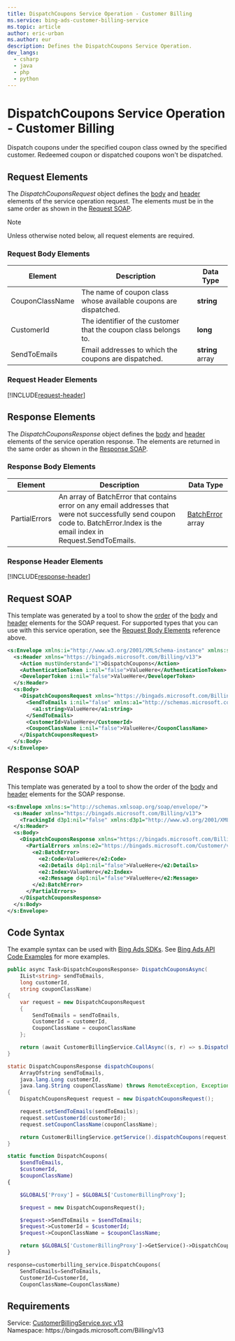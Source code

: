 ```yaml
---
title: DispatchCoupons Service Operation - Customer Billing
ms.service: bing-ads-customer-billing-service
ms.topic: article
author: eric-urban
ms.author: eur
description: Defines the DispatchCoupons Service Operation.
dev_langs: 
  - csharp
  - java
  - php
  - python
---
```

# DispatchCoupons Service Operation - Customer Billing
Dispatch coupons under the specified coupon class owned by the specified customer. Redeemed coupon or dispatched coupons won't be dispatched.

## <a name="request"></a>Request Elements
The *DispatchCouponsRequest* object defines the [body](#request-body) and [header](#request-header) elements of the service operation request. The elements must be in the same order as shown in the [Request SOAP](#request-soap). 

> [!NOTE]
> Unless otherwise noted below, all request elements are required.

### <a name="request-body"></a>Request Body Elements

|Element|Description|Data Type|
|-----------|---------------|-------------|
|<a name="couponclassname"></a>CouponClassName|The name of coupon class whose available coupons are dispatched.|**string**|
|<a name="customerid"></a>CustomerId|The identifier of the customer that the coupon class belongs to.|**long**|
|<a name="sendtoemails"></a>SendToEmails|Email addresses to which the coupons are dispatched.|**string** array|

### <a name="request-header"></a>Request Header Elements
[!INCLUDE[request-header](./includes/request-header.md)]

## <a name="response"></a>Response Elements
The *DispatchCouponsResponse* object defines the [body](#response-body) and [header](#response-header) elements of the service operation response. The elements are returned in the same order as shown in the [Response SOAP](#response-soap).

### <a name="response-body"></a>Response Body Elements

|Element|Description|Data Type|
|-----------|---------------|-------------|
|<a name="partialerrors"></a>PartialErrors|An array of BatchError that contains error on any email addresses that were not successfully send coupon code to. BatchError.Index is the email index in Request.SendToEmails.|[BatchError](batcherror.md) array|

### <a name="response-header"></a>Response Header Elements
[!INCLUDE[response-header](./includes/response-header.md)]

## <a name="request-soap"></a>Request SOAP
This template was generated by a tool to show the [order](../guides/services-protocol.md#element-order) of the [body](#request-body) and [header](#request-header) elements for the SOAP request. For supported types that you can use with this service operation, see the [Request Body Elements](#request-body) reference above.

```xml
<s:Envelope xmlns:i="http://www.w3.org/2001/XMLSchema-instance" xmlns:s="http://schemas.xmlsoap.org/soap/envelope/">
  <s:Header xmlns="https://bingads.microsoft.com/Billing/v13">
    <Action mustUnderstand="1">DispatchCoupons</Action>
    <AuthenticationToken i:nil="false">ValueHere</AuthenticationToken>
    <DeveloperToken i:nil="false">ValueHere</DeveloperToken>
  </s:Header>
  <s:Body>
    <DispatchCouponsRequest xmlns="https://bingads.microsoft.com/Billing/v13">
      <SendToEmails i:nil="false" xmlns:a1="http://schemas.microsoft.com/2003/10/Serialization/Arrays">
        <a1:string>ValueHere</a1:string>
      </SendToEmails>
      <CustomerId>ValueHere</CustomerId>
      <CouponClassName i:nil="false">ValueHere</CouponClassName>
    </DispatchCouponsRequest>
  </s:Body>
</s:Envelope>
```

## <a name="response-soap"></a>Response SOAP
This template was generated by a tool to show the order of the [body](#response-body) and [header](#response-header) elements for the SOAP response.

```xml
<s:Envelope xmlns:s="http://schemas.xmlsoap.org/soap/envelope/">
  <s:Header xmlns="https://bingads.microsoft.com/Billing/v13">
    <TrackingId d3p1:nil="false" xmlns:d3p1="http://www.w3.org/2001/XMLSchema-instance">ValueHere</TrackingId>
  </s:Header>
  <s:Body>
    <DispatchCouponsResponse xmlns="https://bingads.microsoft.com/Billing/v13">
      <PartialErrors xmlns:e2="https://bingads.microsoft.com/Customer/v13/Exception" d4p1:nil="false" xmlns:d4p1="http://www.w3.org/2001/XMLSchema-instance">
        <e2:BatchError>
          <e2:Code>ValueHere</e2:Code>
          <e2:Details d4p1:nil="false">ValueHere</e2:Details>
          <e2:Index>ValueHere</e2:Index>
          <e2:Message d4p1:nil="false">ValueHere</e2:Message>
        </e2:BatchError>
      </PartialErrors>
    </DispatchCouponsResponse>
  </s:Body>
</s:Envelope>
```

## <a name="example"></a>Code Syntax
The example syntax can be used with [Bing Ads SDKs](../guides/client-libraries.md). See [Bing Ads API Code Examples](../guides/code-examples.md) for more examples.
```csharp
public async Task<DispatchCouponsResponse> DispatchCouponsAsync(
	IList<string> sendToEmails,
	long customerId,
	string couponClassName)
{
	var request = new DispatchCouponsRequest
	{
		SendToEmails = sendToEmails,
		CustomerId = customerId,
		CouponClassName = couponClassName
	};

	return (await CustomerBillingService.CallAsync((s, r) => s.DispatchCouponsAsync(r), request));
}
```
```java
static DispatchCouponsResponse dispatchCoupons(
	ArrayOfstring sendToEmails,
	java.lang.Long customerId,
	java.lang.String couponClassName) throws RemoteException, Exception
{
	DispatchCouponsRequest request = new DispatchCouponsRequest();

	request.setSendToEmails(sendToEmails);
	request.setCustomerId(customerId);
	request.setCouponClassName(couponClassName);

	return CustomerBillingService.getService().dispatchCoupons(request);
}
```
```php
static function DispatchCoupons(
	$sendToEmails,
	$customerId,
	$couponClassName)
{

	$GLOBALS['Proxy'] = $GLOBALS['CustomerBillingProxy'];

	$request = new DispatchCouponsRequest();

	$request->SendToEmails = $sendToEmails;
	$request->CustomerId = $customerId;
	$request->CouponClassName = $couponClassName;

	return $GLOBALS['CustomerBillingProxy']->GetService()->DispatchCoupons($request);
}
```
```python
response=customerbilling_service.DispatchCoupons(
	SendToEmails=SendToEmails,
	CustomerId=CustomerId,
	CouponClassName=CouponClassName)
```

## Requirements
Service: [CustomerBillingService.svc v13](https://clientcenter.api.bingads.microsoft.com/Api/Billing/v13/CustomerBillingService.svc)  
Namespace: https\://bingads.microsoft.com/Billing/v13  

